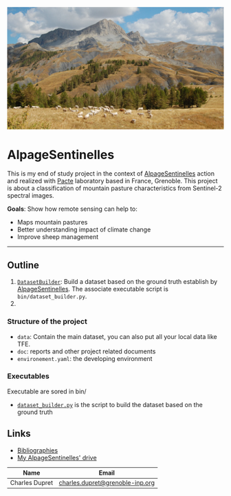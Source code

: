 
<div align="center">
  <img src=img/background.jpeg><br>
</div>


# AlpageSentinelles

This is my end of study project in the context of [AlpageSentinelles](https://www.alpages-sentinelles.fr/) action and 
realized with [Pacte](https://www.pacte-grenoble.fr/) laboratory  based in France, Grenoble. This project is about a 
classification of mountain pasture characteristics from Sentinel-2 spectral images. 

**Goals**: Show how remote sensing can help to:

  - Maps mountain pastures
  - Better understanding impact of climate change
  - Improve sheep management


***


## Outline

  1. [`DatasetBuilder`](DatasetBuilder): Build a dataset based on the ground truth establish by 
[AlpageSentinelles](https://www.alpages-sentinelles.fr/). The associate executable script is `bin/dataset_builder.py`.
  2. 


### Structure of the project

  - `data`: Contain the main dataset, you can also put all your local data like TFE.
  - `doc`: reports and other project related documents
  - `environement.yaml`: the developing environment
  

### Executables

Executable are sored in bin/

  - [`dataset_builder.py`](bin) is the script to build the dataset based on the ground truth



## Links

  - [Bibliographies]()
  - [My AlpageSentinelles' drive]()



| Name           | Email                           |
|----------------|---------------------------------|
| Charles Dupret | charles.dupret@grenoble-inp.org | 

